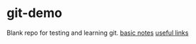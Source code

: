# git-demo
Blank repo for testing and learning git.
[basic notes](/notes/wwl.md)
[useful links](/notes/resources.md)
